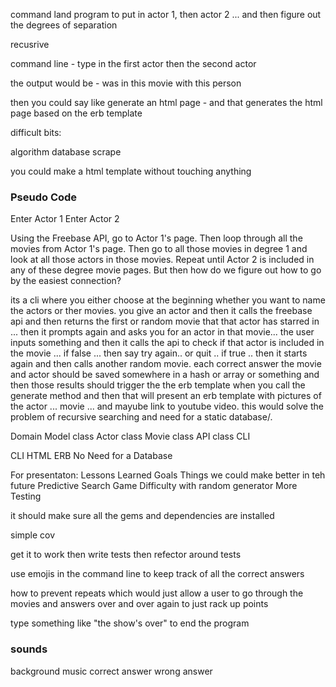   command land program to put in actor 1, then actor 2 ... and then figure out the degrees of separation

recusrive


command line - type in the first actor
then the second actor

the output would be - was in this movie with this person

then you could say like generate an html page - and that generates the html page based on the erb template



difficult bits:

algorithm
database
scrape



you could make a html template without touching anything

### Pseudo Code

Enter Actor 1
Enter Actor 2

Using the Freebase API, go to Actor 1's page.  Then loop through all the movies from Actor 1's page.  Then go to all those movies in degree 1 and look at all those actors in those movies.  Repeat until Actor 2 is included in any of these degree movie pages.  But then how do we figure out how to go by the easiest connection?


its a cli where you either choose at the beginning whether you want to name the actors or ther movies.  you give an actor and then it calls the freebase api and then returns the first or random movie that that actor has starred in ... then it prompts again and asks you for an actor in that movie... the user inputs something and then it calls the api to check if that actor is included in the movie ... if false ... then say try again.. or quit .. if true .. then it starts again and then calls another random movie. each correct answer the movie and actor should be saved somewhere in a hash or array or something and then those results should trigger the the erb template when you call the generate method and then that will present an erb template with pictures of the actor ... movie ... and mayube link to youtube video. this would solve the problem of recursive searching and need for a static database/.


Domain Model
  class Actor
  class Movie
  class API
  class CLI

CLI
HTML ERB
No Need for a Database

For presentaton:
  Lessons Learned
  Goals
  Things we could make better in teh future
  Predictive Search
  Game Difficulty with random generator
  More Testing

  it should make sure all the gems and dependencies are installed

  simple cov

  get it to work then write tests then refector around tests

  use emojis in the command line to keep track of all the correct answers

  how to prevent repeats which would just allow a user to go through the movies and answers over and over again to just rack up points

  type something like "the show's over" to end the program

  ### sounds

  background music
  correct answer
  wrong answer







